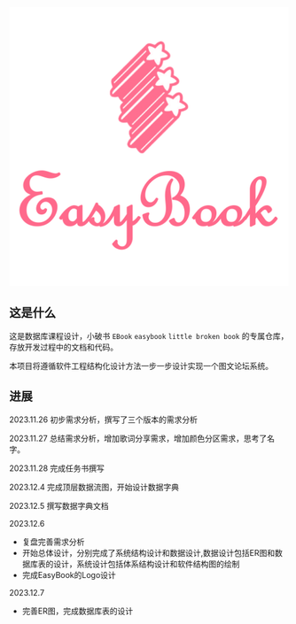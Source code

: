 ![](./Logo/logo-text-nobg.png)

## 这是什么

这是数据库课程设计，小破书 `EBook` `easybook` `little broken book` 的专属仓库，存放开发过程中的文档和代码。

本项目将遵循软件工程结构化设计方法一步一步设计实现一个图文论坛系统。

## 进展

2023.11.26 初步需求分析，撰写了三个版本的需求分析

2023.11.27 总结需求分析，增加歌词分享需求，增加颜色分区需求，思考了名字。

2023.11.28 完成任务书撰写

2023.12.4 完成顶层数据流图，开始设计数据字典

2023.12.5 撰写数据字典文档

2023.12.6 

- 复盘完善需求分析
- 开始总体设计，分别完成了系统结构设计和数据设计,数据设计包括ER图和数据库表的设计，系统设计包括体系结构设计和软件结构图的绘制
- 完成EasyBook的Logo设计

2023.12.7

- 完善ER图，完成数据库表的设计